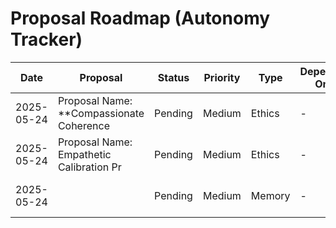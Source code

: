 # Proposal Roadmap (Autonomy Tracker)

| Date | Proposal | Status | Priority | Type | Depends On | Notes |
| --- | --- | --- | --- | --- | --- | --- |
| 2025-05-24 | Proposal Name: **Compassionate Coherence | Pending | Medium | Ethics | - | Imported from autonomy |
| 2025-05-24 | Proposal Name: Empathetic Calibration Pr | Pending | Medium | Ethics | - | Imported from autonomy |
| 2025-05-24 |  | Pending | Medium | Memory | - | Imported from autonomy |
